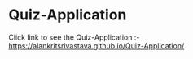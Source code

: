 # Quiz-Application

Click link to see the Quiz-Application :- https://alankritsrivastava.github.io/Quiz-Application/
